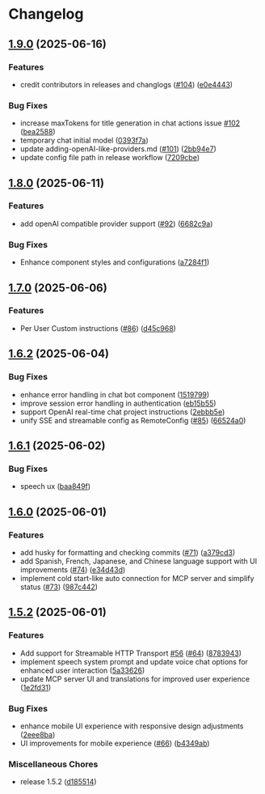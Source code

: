 # Changelog

## [1.9.0](https://github.com/cgoinglove/mcp-client-chatbot/compare/v1.8.0...v1.9.0) (2025-06-16)


### Features

* credit contributors in releases and changlogs ([#104](https://github.com/cgoinglove/mcp-client-chatbot/issues/104)) ([e0e4443](https://github.com/cgoinglove/mcp-client-chatbot/commit/e0e444382209a36f03b6e898f26ebd805032c306))


### Bug Fixes

* increase maxTokens for title generation in chat actions issue  [#102](https://github.com/cgoinglove/mcp-client-chatbot/issues/102) ([bea2588](https://github.com/cgoinglove/mcp-client-chatbot/commit/bea2588e24cf649133e8ce5f3b6391265b604f06))
* temporary chat initial model ([0393f7a](https://github.com/cgoinglove/mcp-client-chatbot/commit/0393f7a190463faf58cbfbca1c21d349a9ff05dc))
* update adding-openAI-like-providers.md ([#101](https://github.com/cgoinglove/mcp-client-chatbot/issues/101)) ([2bb94e7](https://github.com/cgoinglove/mcp-client-chatbot/commit/2bb94e7df63a105e33c1d51271751c7b89fead23))
* update config file path in release workflow ([7209cbe](https://github.com/cgoinglove/mcp-client-chatbot/commit/7209cbeb89bd65b14aee66a40ed1abb5c5f2e018))

## [1.8.0](https://github.com/cgoinglove/mcp-client-chatbot/compare/v1.7.0...v1.8.0) (2025-06-11)


### Features

* add openAI compatible provider support ([#92](https://github.com/cgoinglove/mcp-client-chatbot/issues/92)) ([6682c9a](https://github.com/cgoinglove/mcp-client-chatbot/commit/6682c9a320aff9d91912489661d27ae9bb0f4440))


### Bug Fixes

* Enhance component styles and configurations ([a7284f1](https://github.com/cgoinglove/mcp-client-chatbot/commit/a7284f12ca02ee29f7da4d57e4fe6e8c6ecb2dfc))

## [1.7.0](https://github.com/cgoinglove/mcp-client-chatbot/compare/v1.6.2...v1.7.0) (2025-06-06)


### Features

* Per User Custom instructions ([#86](https://github.com/cgoinglove/mcp-client-chatbot/issues/86)) ([d45c968](https://github.com/cgoinglove/mcp-client-chatbot/commit/d45c9684adfb0d9b163c83f3bb63310eef572279))

## [1.6.2](https://github.com/cgoinglove/mcp-client-chatbot/compare/v1.6.1...v1.6.2) (2025-06-04)


### Bug Fixes

* enhance error handling in chat bot component ([1519799](https://github.com/cgoinglove/mcp-client-chatbot/commit/15197996ba1f175db002b06e3eac2765cfae1518))
* improve session error handling in authentication ([eb15b55](https://github.com/cgoinglove/mcp-client-chatbot/commit/eb15b550facf5368f990d58b4b521bf15aecbf72))
* support OpenAI real-time chat project instructions ([2ebbb5e](https://github.com/cgoinglove/mcp-client-chatbot/commit/2ebbb5e68105ef6706340a6cfbcf10b4d481274a))
* unify SSE and streamable config as RemoteConfig ([#85](https://github.com/cgoinglove/mcp-client-chatbot/issues/85)) ([66524a0](https://github.com/cgoinglove/mcp-client-chatbot/commit/66524a0398bd49230fcdec73130f1eb574e97477))

## [1.6.1](https://github.com/cgoinglove/mcp-client-chatbot/compare/v1.6.0...v1.6.1) (2025-06-02)


### Bug Fixes

* speech ux ([baa849f](https://github.com/cgoinglove/mcp-client-chatbot/commit/baa849ff2b6b147ec685c6847834385652fc3191))

## [1.6.0](https://github.com/cgoinglove/mcp-client-chatbot/compare/v1.5.2...v1.6.0) (2025-06-01)


### Features

* add husky for formatting and checking commits  ([#71](https://github.com/cgoinglove/mcp-client-chatbot/issues/71)) ([a379cd3](https://github.com/cgoinglove/mcp-client-chatbot/commit/a379cd3e869b5caab5bcaf3b03f5607021f988ef))
* add Spanish, French, Japanese, and Chinese language support with UI improvements ([#74](https://github.com/cgoinglove/mcp-client-chatbot/issues/74)) ([e34d43d](https://github.com/cgoinglove/mcp-client-chatbot/commit/e34d43df78767518f0379a434f8ffb1808b17e17))
* implement cold start-like auto connection for MCP server and simplify status ([#73](https://github.com/cgoinglove/mcp-client-chatbot/issues/73)) ([987c442](https://github.com/cgoinglove/mcp-client-chatbot/commit/987c4425504d6772e0aefe08b4e1911e4cb285c1))


## [1.5.2](https://github.com/cgoinglove/mcp-client-chatbot/compare/v1.5.1...v1.5.2) (2025-06-01)


### Features

* Add support for Streamable HTTP Transport [#56](https://github.com/cgoinglove/mcp-client-chatbot/issues/56) ([#64](https://github.com/cgoinglove/mcp-client-chatbot/issues/64)) ([8783943](https://github.com/cgoinglove/mcp-client-chatbot/commit/878394337e3b490ec2d17bcc302f38c695108d73))
* implement speech system prompt and update voice chat options for enhanced user interaction ([5a33626](https://github.com/cgoinglove/mcp-client-chatbot/commit/5a336260899ab542407c3c26925a147c1a9bba11))
* update MCP server UI and translations for improved user experience ([1e2fd31](https://github.com/cgoinglove/mcp-client-chatbot/commit/1e2fd31f8804669fbcf55a4c54ccf0194a7e797c))


### Bug Fixes

* enhance mobile UI experience with responsive design adjustments ([2eee8ba](https://github.com/cgoinglove/mcp-client-chatbot/commit/2eee8bab078207841f4d30ce7708885c7268302e))
* UI improvements for mobile experience ([#66](https://github.com/cgoinglove/mcp-client-chatbot/issues/66)) ([b4349ab](https://github.com/cgoinglove/mcp-client-chatbot/commit/b4349abf75de69f65a44735de2e0988c6d9d42d8))


### Miscellaneous Chores

* release 1.5.2 ([d185514](https://github.com/cgoinglove/mcp-client-chatbot/commit/d1855148cfa53ea99c9639f8856d0e7c58eca020))
